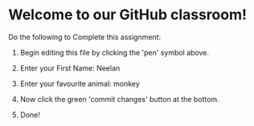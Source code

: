 # Welcome to our GitHub classroom!

Do the following to Complete this assignment:

1. Begin editing this file by clicking the 'pen' symbol above.

2. Enter your First Name:
Neelan
3. Enter your favourite animal:
monkey
4. Now click the green 'commit changes' button at the bottom.

5. Done!
